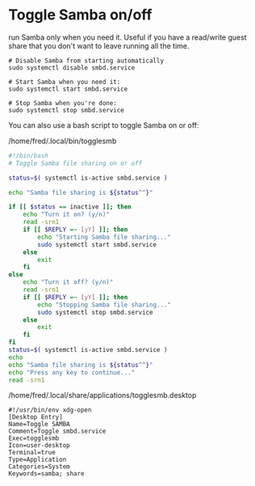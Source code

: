 # Toggle Samba on/off
run Samba only when you need it. Useful if you have a read/write guest share that you don't
want to leave running all the time.

```
# Disable Samba from starting automatically
sudo systemctl disable smbd.service

# Start Samba when you need it:
sudo systemctl start smbd.service

# Stop Samba when you're done:
sudo systemctl stop smbd.service
```

You can also use a bash script to toggle Samba on or off:

/home/fred/.local/bin/togglesmb

```bash
#!/bin/bash
# Toggle Samba file sharing on or off

status=$( systemctl is-active smbd.service )

echo "Samba file sharing is ${status^^}"

if [[ $status == inactive ]]; then
	echo "Turn it on? (y/n)"
    read -srn1
    if [[ $REPLY =~ [yY] ]]; then 
	    echo "Starting Samba file sharing..."
        sudo systemctl start smbd.service
    else
        exit
    fi
else
    echo "Turn it off? (y/n)"
    read -srn1
    if [[ $REPLY =~ [yY] ]]; then
        echo "Stopping Samba file sharing..."
        sudo systemctl stop smbd.service
    else
        exit
    fi
fi
status=$( systemctl is-active smbd.service )
echo
echo "Samba file sharing is ${status^^}"
echo "Press any key to continue..."
read -srn1
```

/home/fred/.local/share/applications/togglesmb.desktop

```
#!/usr/bin/env xdg-open
[Desktop Entry]
Name=Toggle SAMBA
Comment=Toggle smbd.service
Exec=togglesmb
Icon=user-desktop
Terminal=true
Type=Application
Categories=System
Keywords=samba; share
```
